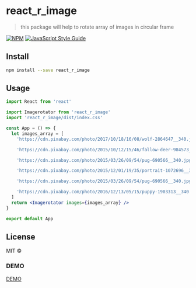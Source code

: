 # react_r_image

> this package will help to rotate array of images in circular frame

[![NPM](https://img.shields.io/npm/v/react_r_image.svg)](https://www.npmjs.com/package/react_r_image) [![JavaScript Style Guide](https://img.shields.io/badge/code_style-standard-brightgreen.svg)](https://standardjs.com)

## Install

```bash
npm install --save react_r_image
```

## Usage

```jsx
import React from 'react'

import Imagerotator from 'react_r_image'
import 'react_r_image/dist/index.css'

const App = () => {
  let images_array = [
    'https://cdn.pixabay.com/photo/2017/10/18/16/08/wolf-2864647__340.jpg',

    'https://cdn.pixabay.com/photo/2015/10/12/15/46/fallow-deer-984573__340.jpg',

    'https://cdn.pixabay.com/photo/2015/03/26/09/54/pug-690566__340.jpg',

    'https://cdn.pixabay.com/photo/2015/12/01/19/35/portrait-1072696__340.jpg',

    'https://cdn.pixabay.com/photo/2015/03/26/09/54/pug-690566__340.jpg',

    'https://cdn.pixabay.com/photo/2016/12/13/05/15/puppy-1903313__340.jpg'
  ]
  return <Imagerotator images={images_array} />
}

export default App
```

## License

MIT © [](https://github.com/)

### DEMO

[DEMO](https://codesandbox.io/s/bold-tdd-3r1jv?file=/src/App.js)
